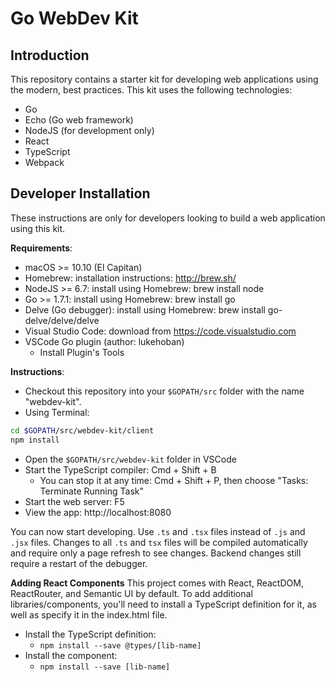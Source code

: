 Go WebDev Kit
=============

Introduction
------------
This repository contains a starter kit for developing web applications using the modern, best practices.
This kit uses the following technologies:
- Go
- Echo (Go web framework)
- NodeJS (for development only)
- React
- TypeScript
- Webpack

Developer Installation
----------------------
These instructions are only for developers looking to build a web application using this kit.

**Requirements**:
- macOS >= 10.10 (El Capitan)
- Homebrew: installation instructions: http://brew.sh/
- NodeJS >= 6.7: install using Homebrew: brew install node
- Go >= 1.7.1: install using Homebrew: brew install go
- Delve (Go debugger): install using Homebrew: brew install go-delve/delve/delve
- Visual Studio Code: download from https://code.visualstudio.com
- VSCode Go plugin (author: lukehoban)
    - Install Plugin's Tools


**Instructions**:
- Checkout this repository into your `$GOPATH/src` folder with the name "webdev-kit".
- Using Terminal:
```bash
cd $GOPATH/src/webdev-kit/client
npm install
```
- Open the `$GOPATH/src/webdev-kit` folder in VSCode
- Start the TypeScript compiler: Cmd + Shift + B
    - You can stop it at any time: Cmd + Shift + P, then choose "Tasks: Terminate Running Task"
- Start the web server: F5
- View the app: http://localhost:8080

You can now start developing. Use `.ts` and `.tsx` files instead of `.js` and `.jsx` files. Changes to all `.ts` and `tsx` files will be compiled automatically and require
only a page refresh to see changes. Backend changes still require a restart of the debugger.

**Adding React Components**
This project comes with React, ReactDOM, ReactRouter, and Semantic UI by default.
To add additional libraries/components, you'll need to install a TypeScript definition for it, as well as
specify it in the index.html file.
- Install the TypeScript definition:
    - `npm install --save @types/[lib-name]`
- Install the component:
    - `npm install --save [lib-name]`
